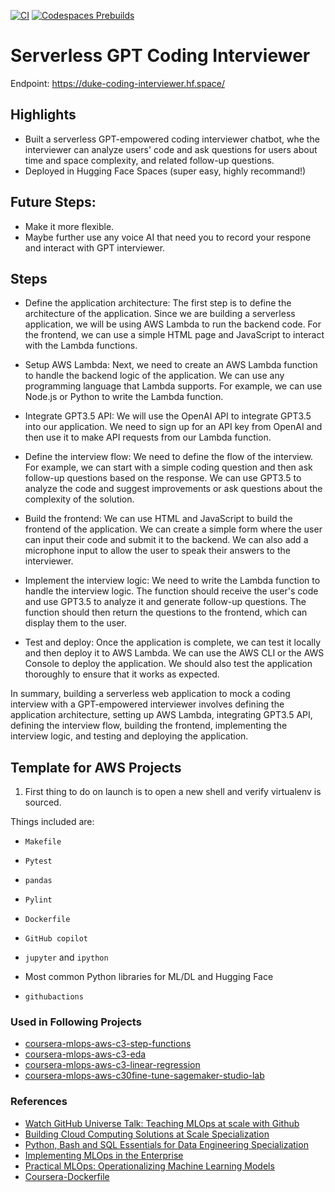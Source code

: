 [![CI](https://github.com/nogibjj/aws-template/actions/workflows/cicd.yml/badge.svg?branch=main)](https://github.com/nogibjj/aws-template/actions/workflows/cicd.yml)
[![Codespaces Prebuilds](https://github.com/nogibjj/aws-template/actions/workflows/codespaces/create_codespaces_prebuilds/badge.svg?branch=main)](https://github.com/nogibjj/aws-template/actions/workflows/codespaces/create_codespaces_prebuilds)

# Serverless GPT Coding Interviewer

Endpoint: https://duke-coding-interviewer.hf.space/

## Highlights
- Built a serverless GPT-empowered coding interviewer chatbot, whe the interviewer can analyze users' code and ask questions for users about time and space complexity, and related follow-up questions. 
- Deployed in Hugging Face Spaces (super easy, highly recommand!)

## Future Steps:
- Make it more flexible.
- Maybe further use any voice AI that need you to record your respone and interact with GPT interviewer.

## Steps
- Define the application architecture: The first step is to define the architecture of the application. Since we are building a serverless application, we will be using AWS Lambda to run the backend code. For the frontend, we can use a simple HTML page and JavaScript to interact with the Lambda functions.

- Setup AWS Lambda: Next, we need to create an AWS Lambda function to handle the backend logic of the application. We can use any programming language that Lambda supports. For example, we can use Node.js or Python to write the Lambda function.

- Integrate GPT3.5 API: We will use the OpenAI API to integrate GPT3.5 into our application. We need to sign up for an API key from OpenAI and then use it to make API requests from our Lambda function.

- Define the interview flow: We need to define the flow of the interview. For example, we can start with a simple coding question and then ask follow-up questions based on the response. We can use GPT3.5 to analyze the code and suggest improvements or ask questions about the complexity of the solution.

- Build the frontend: We can use HTML and JavaScript to build the frontend of the application. We can create a simple form where the user can input their code and submit it to the backend. We can also add a microphone input to allow the user to speak their answers to the interviewer.

- Implement the interview logic: We need to write the Lambda function to handle the interview logic. The function should receive the user's code and use GPT3.5 to analyze it and generate follow-up questions. The function should then return the questions to the frontend, which can display them to the user.

- Test and deploy: Once the application is complete, we can test it locally and then deploy it to AWS Lambda. We can use the AWS CLI or the AWS Console to deploy the application. We should also test the application thoroughly to ensure that it works as expected.

In summary, building a serverless web application to mock a coding interview with a GPT-empowered interviewer involves defining the application architecture, setting up AWS Lambda, integrating GPT3.5 API, defining the interview flow, building the frontend, implementing the interview logic, and testing and deploying the application.











## Template for AWS Projects

1. First thing to do on launch is to open a new shell and verify virtualenv is sourced.

Things included are:

* `Makefile`

* `Pytest`

* `pandas`

* `Pylint`

* `Dockerfile`

* `GitHub copilot`

* `jupyter` and `ipython` 

* Most common Python libraries for ML/DL and Hugging Face

* `githubactions` 

### Used in Following Projects

* [coursera-mlops-aws-c3-step-functions](https://github.com/nogibjj/coursera-mlops-aws-c3-step-functions)
* [coursera-mlops-aws-c3-eda](https://github.com/nogibjj/coursera-mlops-aws-c3-eda)
* [coursera-mlops-aws-c3-linear-regression](https://github.com/nogibjj/coursera-mlops-aws-c3-linear-regression)
* [coursera-mlops-aws-c30fine-tune-sagemaker-studio-lab](https://github.com/nogibjj/coursera-mlops-aws-c30fine-tune-sagemaker-studio-lab)

### References

* [Watch GitHub Universe Talk:  Teaching MLOps at scale with Github](https://watch.githubuniverse.com/on-demand/ec17cbb3-0a89-4764-90a5-9debb58515f8)
* [Building Cloud Computing Solutions at Scale Specialization](https://www.coursera.org/specializations/building-cloud-computing-solutions-at-scale)
* [Python, Bash and SQL Essentials for Data Engineering Specialization](https://www.coursera.org/learn/web-app-command-line-tools-for-data-engineering-duke)
* [Implementing MLOps in the Enterprise](https://learning.oreilly.com/library/view/implementing-mlops-in/9781098136574/)
* [Practical MLOps: Operationalizing Machine Learning Models](https://www.amazon.com/Practical-MLOps-Operationalizing-Machine-Learning/dp/1098103017)
* [Coursera-Dockerfile](https://gist.github.com/noahgift/82a34d56f0a8f347865baaa685d5e98d)
